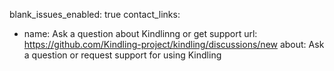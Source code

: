 
blank_issues_enabled: true
contact_links:
  - name: Ask a question about Kindlinng or get support
    url: https://github.com/Kindling-project/kindling/discussions/new
    about: Ask a question or request support for using Kindling
